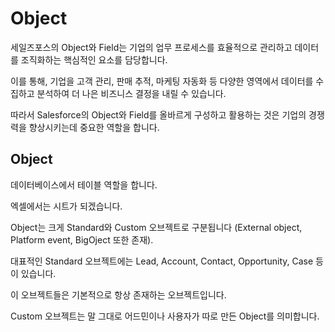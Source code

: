 # Object

세일즈포스의 Object와 Field는 기업의 업무 프로세스를 효율적으로 관리하고 데이터를 조직화하는 핵심적인 요소를 담당합니다.

이를 통해, 기업을 고객 관리, 판매 추적, 마케팅 자동화 등 다양한 영역에서 데이터를 수집하고 분석하여 더 나은 비즈니스 결정을 내릴 수 있습니다.

따라서 Salesforce의 Object와 Field를 올바르게 구성하고 활용하는 것은 기업의 경쟁력을 향상시키는데 중요한 역할을 합니다. 

## Object

데이터베이스에서 테이블 역할을 합니다.    

엑셀에서는 시트가 되겠습니다.    

Object는 크게 Standard와 Custom 오브젝트로 구분됩니다 (External object, Platform event, BigOject 또한 존재). 

대표적인 Standard 오브젝트에는 Lead, Account, Contact, Opportunity, Case 등이 있습니다. 

이 오브젝트들은 기본적으로 항상 존재하는 오브젝트입니다. 

Custom 오브젝트는 말 그대로 어드민이나 사용자가 따로 만든 Object를 의미합니다.   

